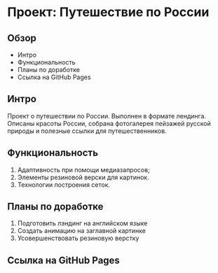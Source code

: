 # Проект: Путешествие по России

## Обзор
* Интро
* Функциональность
* Планы по доработке
* Cсылка на GitHub Pages

## **Интро**

Проект о путешествии по России.
Выполнен в формате лендинга. Описаны красоты России, собрана фотогалерея пейзажей русской природы и полезные ссылки для путешественников.

## **Функциональность**

1. Адаптивность при помощи медиазапросов;
2. Элементы резиновой верски для картинок.
3. Технологии построения сеток.


## **Планы по доработке**

1. Подготовить лэндинг на английском языке
2. Создать анимацию на заглавной картинке
3. Усовершенствовать резиновую верстку

## **Cсылка на GitHub Pages**
